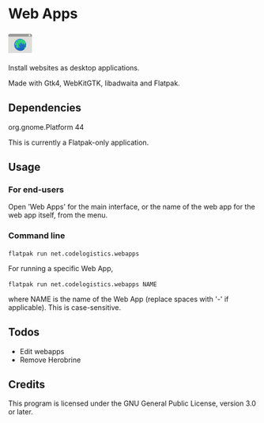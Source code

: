 # Web Apps

![Web Apps logo](data/icons/hicolor/48x48/apps/net.codelogistics.webapps.png)

Install websites as desktop applications.

Made with Gtk4, WebKitGTK, libadwaita and Flatpak.

## Dependencies
org.gnome.Platform 44

This is currently a Flatpak-only application.

## Usage

### For end-users

Open 'Web Apps' for the main interface, or the name of the web app for the web app itself, from the menu.

### Command line
`flatpak run net.codelogistics.webapps`

For running a specific Web App,

`flatpak run net.codelogistics.webapps NAME`

where NAME is the name of the Web App (replace spaces with '-' if applicable). This is case-sensitive.

## Todos

* Edit webapps
* Remove Herobrine

## Credits

This program is licensed under the GNU General Public License, version 3.0 or later.
